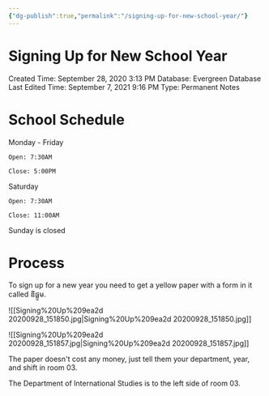 ```yaml
---
{"dg-publish":true,"permalink":"/signing-up-for-new-school-year/"}
---
```


# Signing Up for New School Year

Created Time: September 28, 2020 3:13 PM
Database: Evergreen Database
Last Edited Time: September 7, 2021 9:16 PM
Type: Permanent Notes

# School Schedule

Monday - Friday

    Open: 7:30AM

    Close: 5:00PM

Saturday

    Open: 7:30AM

    Close: 11:00AM

Sunday is closed

# Process

To sign up for a new year you need to get a yellow paper with a form in it called ឌីផ្លូម.

![[Signing%20Up%209ea2d 20200928_151850.jpg\|Signing%20Up%209ea2d 20200928_151850.jpg]]

![[Signing%20Up%209ea2d 20200928_151857.jpg\|Signing%20Up%209ea2d 20200928_151857.jpg]]

The paper doesn't cost any money, just tell them your department, year, and shift in room 03.

The Department of International Studies is to the left side of room 03.
